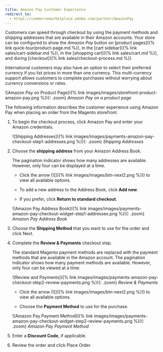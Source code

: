 ```yaml
---
title: Amazon Pay Customer Experience
redirect_to:
  - https://commercemarketplace.adobe.com/partner/AmazonPay
---
```


Customers can speed through checkout by using the payment methods and shipping addresses that are available in their Amazon accounts. Your store can be configured to show the _Amazon Pay_ button on [product pages]({% link quick-tour/product-page.md %}), in the [cart sidebar]({% link sales/cart-sidebar.md %}), in the [shopping cart]({% link sales/cart.md %}), and during [checkout]({% link sales/checkout-process.md %}).

International customers may also have an option to select their preferred currency if you list prices in more than one currency. This multi-currency support allows customers to complete purchases without worrying about currency conversions or rates.

![Amazon Pay on Product Page]({% link images/images/storefront-product-amazon-pay.png %}){: .zoom}
_Amazon Pay on a product page_

The following information describes the customer experience using Amazon Pay when placing an order from the Magento storefront.

1. To begin the checkout process, click <span class="btn">Amazon Pay</span> and enter your Amazon credentials.

   ![Shipping Addresses]({% link images/images/payments-amazon-pay-checkout-step1-addresses.png %}){: .zoom}
   _Shipping Addresses_

1. Choose the **shipping address** from your Amazon Address Book.

   The pagination indicator shows how many addresses are available. However, only four can be displayed at a time.

   - Click the arrow (![]({% link images/images/btn-next2.png %})) to view all available options.

   - To add a new address to the Address Book, click **Add new**.

   - If you prefer, click **Return to standard checkout**.

   ![Amazon Pay Address Book]({% link images/images/payments-amazon-pay-checkout-widget-step1-addresses.png %}){: .zoom}
   _Amazon Pay Address Book_

1. Choose the **Shipping Method** that you want to use for the order and click <span class="btn">Next</span>.

1. Complete the **Review & Payments** checkout step.

   The standard Magento payment methods are replaced with the payment methods that are available in the Amazon account. The pagination indicator shows how many payment methods are available. However, only four can be viewed at a time.

   ![Review and Payments]({% link images/images/payments-amazon-pay-checkout-step2-review-payments.png %}){: .zoom}
   _Review & Payments_

   - Click the arrow (![]({% link images/images/btn-next2.png %})) to view all available options.

   - Choose the **Payment Method** to use for the purchase.

   ![Amazon Pay Payment Method]({% link images/images/payments-amazon-pay-checkout-widget-step2-review-payments.png %}){: .zoom}
   _Amazon Pay Payment Method_

1. Enter a **Discount Code**, if applicable.

1. Review the order and click <span class="btn">Place Order</span>.
